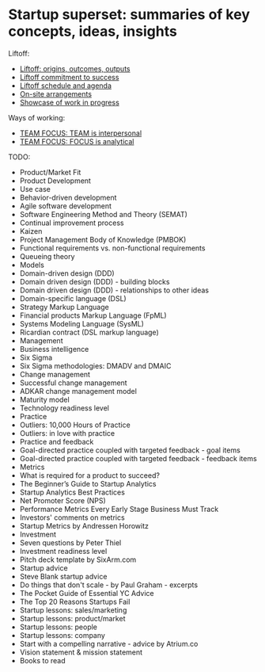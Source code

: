 # Startup superset: summaries of key concepts, ideas, insights

Liftoff:

* [Liftoff: origins, outcomes, outputs](liftoff_origins_outcomes_outputs.md)
* [Liftoff commitment to success](liftoff_commitment_to_success.md)
* [Liftoff schedule and agenda](liftoff_schedule_and_agenda.md)
* [On-site arrangements](on_site_arrangements.md)
* [Showcase of work in progress](showcase_of_work_in_progress.md)

Ways of working:

* [TEAM FOCUS: TEAM is interpersonal](team_focus_team_is_interpersonal.md)
* [TEAM FOCUS: FOCUS is analytical](team_focus_focus_is_analytical.md)

TODO:

* Product/Market Fit
* Product Development
* Use case
* Behavior-driven development
* Agile software development
* Software Engineering Method and Theory (SEMAT)
* Continual improvement process
* Kaizen
* Project Management Body of Knowledge (PMBOK)
* Functional requirements vs. non-functional requirements
* Queueing theory
* Models
* Domain-driven design (DDD)
* Domain driven design (DDD) - building blocks
* Domain driven design (DDD) - relationships to other ideas
* Domain-specific language (DSL)
* Strategy Markup Language
* Financial products Markup Language (FpML)
* Systems Modeling Language (SysML)
* Ricardian contract (DSL markup language)
* Management
* Business intelligence
* Six Sigma
* Six Sigma methodologies: DMADV and DMAIC
* Change management
* Successful change management
* ADKAR change management model
* Maturity model
* Technology readiness level
* Practice
* Outliers: 10,000 Hours of Practice
* Outliers: in love with practice
* Practice and feedback
* Goal-directed practice coupled with targeted feedback - goal items
* Goal-directed practice coupled with targeted feedback - feedback items
* Metrics
* What is required for a product to succeed?
* The Beginner’s Guide to Startup Analytics
* Startup Analytics Best Practices
* Net Promoter Score (NPS)
* Performance Metrics Every Early Stage Business Must Track
* Investors' comments on metrics
* Startup Metrics by Andressen Horowitz
* Investment
* Seven questions by Peter Thiel
* Investment readiness level
* Pitch deck template by SixArm.com
* Startup advice
* Steve Blank startup advice
* Do things that don't scale - by Paul Graham - excerpts
* The Pocket Guide of Essential YC Advice
* The Top 20 Reasons Startups Fail
* Startup lessons: sales/marketing
* Startup lessons: product/market
* Startup lessons: people
* Startup lessons: company
* Start with a compelling narrative - advice by Atrium.co
* Vision statement & mission statement
* Books to read
